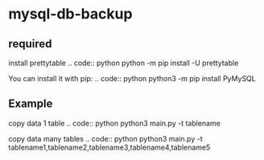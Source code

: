 # mysql-db-backup

required
--------
install prettytable
.. code:: python
    python -m pip install -U prettytable

You can install it with pip:
.. code:: python
    python3 -m pip install PyMySQL

Example
-------
copy data 1 table
.. code:: python
    python3 main.py -t tablename

copy data many tables
    .. code:: python
    python3 main.py -t tablename1,tablename2,tablename3,tablename4,tablename5